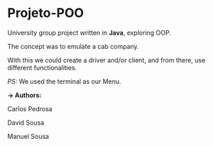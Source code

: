 # Projeto-POO
University group project written in **Java**, exploring OOP.

The concept was to emulate a cab company.

With this we could create a driver and/or client, and from there, use different functionalities.

*PS:* We used the terminal as our Menu.

**-> Authors:**

Carlos Pedrosa

David Sousa

Manuel Sousa
